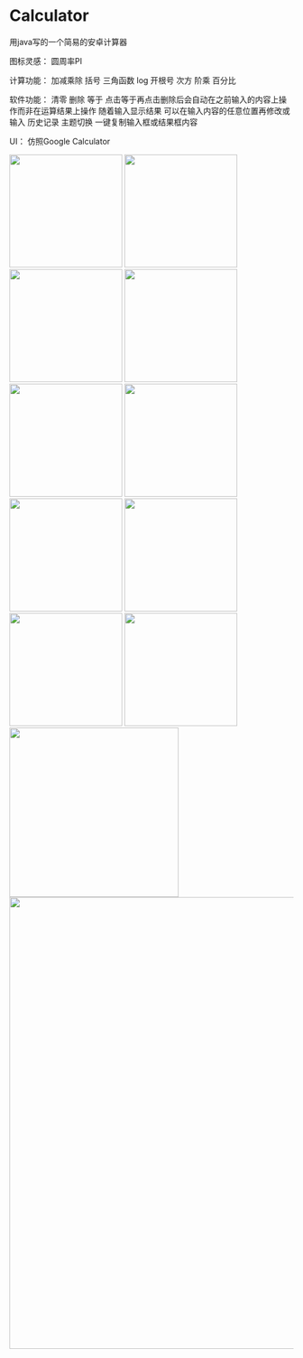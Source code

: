 # Calculator

用java写的一个简易的安卓计算器

  图标灵感：
    圆周率PI
  
  计算功能：
    加减乘除 括号 三角函数 log 开根号 次方 阶乘 百分比 
    
  软件功能：
    清零 删除 等于 点击等于再点击删除后会自动在之前输入的内容上操作而非在运算结果上操作 
    随着输入显示结果 可以在输入内容的任意位置再修改或输入 历史记录 主题切换 一键复制输入框或结果框内容
    
  UI：
    仿照Google Calculator
    

<img src=https://github.com/TenzinJamyangZHS/Calculator/assets/22554163/1e8ae7c3-a4e6-46b5-98fa-fb45cb84b485 width="200">   <img src=https://github.com/TenzinJamyangZHS/Calculator/assets/22554163/0d712347-39b4-4c4f-9dd5-a6db82d3d97a width="200">   <img src=https://github.com/TenzinJamyangZHS/Calculator/assets/22554163/77c73a18-9e0c-40ac-aecb-07abb166f570 width="200">   <img src=https://github.com/TenzinJamyangZHS/Calculator/assets/22554163/881038e8-79fc-4adf-9389-4acd1a9ded84 width="200">
<img src=https://github.com/TenzinJamyangZHS/Calculator/assets/22554163/94a55134-1dd7-40c7-8c7d-7a6cee9915b8 width="200">   <img src=https://github.com/TenzinJamyangZHS/Calculator/assets/22554163/78b8c5c4-5a66-457e-8ecf-629a852ce81d width="200">   <img src=https://github.com/TenzinJamyangZHS/Calculator/assets/22554163/91ee9a73-48b9-432e-8acf-ae0d951d81fb width="200">   <img src=https://github.com/TenzinJamyangZHS/Calculator/assets/22554163/ba75912a-fd1a-479c-bf3d-9195ea37698b width="200">
<img src=https://github.com/TenzinJamyangZHS/Calculator/assets/22554163/59b3fe31-0a65-44a1-93f6-c0fe8dd72f1e width="200">   <img src=https://github.com/TenzinJamyangZHS/Calculator/assets/22554163/638b2b26-95c1-4a83-a373-b02f0faff0aa width="200">   <img src=https://github.com/TenzinJamyangZHS/Calculator/assets/22554163/5a82d516-f3d8-4e0f-bd32-2999af152945 width="300">   <img src=https://github.com/TenzinJamyangZHS/Calculator/assets/22554163/c7cf7fb9-ac07-4992-bbf6-2be209e3af6f width="800">


